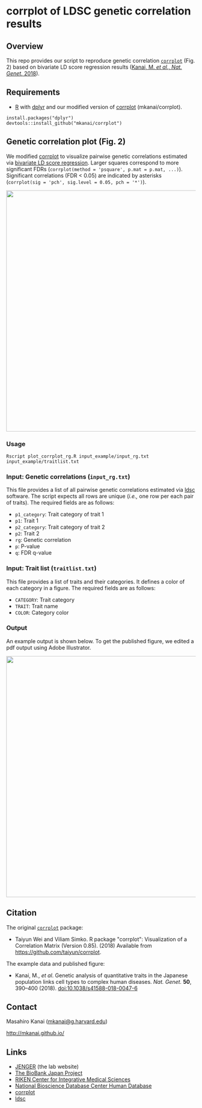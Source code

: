 # corrplot of LDSC genetic correlation results

## Overview

This repo provides our script to reproduce genetic correlation [`corrplot`](https://github.com/taiyun/corrplot) (Fig. 2) based on bivariate LD score regression results ([Kanai, M. _et al_., _Nat. Genet._ 2018](http://dx.doi.org/10.1038/s41588-018-0047-6)).

## Requirements

- [R](https://www.r-project.org/) with [dplyr](https://github.com/tidyverse/dplyr) and our modified version of [corrplot](https://github.com/mkanai/corrplot) (mkanai/corrplot).

```{r}
install.packages("dplyr")
devtools::install_github("mkanai/corrplot")
```

## Genetic correlation plot (Fig. 2)

We modified [corrplot](https://github.com/taiyun/corrplot) to visualize pairwise genetic correlations estimated via [bivariate LD score regression](https://www.nature.com/articles/ng.3406). Larger squares correspond to more significant FDRs (`corrplot(method = 'psquare', p.mat = p.mat, ...)`). Significant correlations (FDR < 0.05) are indicated by asterisks (`corrplot(sig = 'pch', sig.level = 0.05, pch = '*')`).

<p align="center"><img src="https://mkanai.github.io/assets/img/Kanai2018_Fig2.svg" width="640px"></p>

### Usage

```{sh}
Rscript plot_corrplot_rg.R input_example/input_rg.txt input_example/traitlist.txt
```

### Input: Genetic correlations (`input_rg.txt`)

This file provides a list of all pairwise genetic correlations estimated via [ldsc](https://github.com/bulik/ldsc) software. The script expects all rows are unique (_i.e.,_ one row per each pair of traits). The required fields are as follows:

- `p1_category`: Trait category of trait 1
- `p1`: Trait 1
- `p2_category`: Trait category of trait 2
- `p2`: Trait 2
- `rg`: Genetic correlation
- `p`: P-value
- `q`: FDR q-value

### Input: Trait list (`traitlist.txt`)

This file provides a list of traits and their categories. It defines a color of each category in a figure. The required fields are as follows:

- `CATEGORY`: Trait category
- `TRAIT`: Trait name
- `COLOR`: Category color

### Output

An example output is shown below. To get the published figure, we edited a pdf output using Adobe Illustrator.

<p align="center"><img src="output/corrplot_rg_disease.png" width="640px"></p>

## Citation

The original [`corrplot`](https://github.com/taiyun/corrplot) package:

- Taiyun Wei and Viliam Simko. R package "corrplot": Visualization of a Correlation Matrix (Version 0.85). (2018) Available from https://github.com/taiyun/corrplot.

The example data and published figure:

- Kanai, M., _et al_. Genetic analysis of quantitative traits in the Japanese population links cell types to complex human diseases. _Nat. Genet._ **50**, 390–400 (2018). [doi:10.1038/s41588-018-0047-6](http://dx.doi.org/10.1038/s41588-018-0047-6)

## Contact

Masahiro Kanai (mkanai@g.harvard.edu)

http://mkanai.github.io/

## Links

- [JENGER](http://jenger.riken.jp/en/) (the lab website)
- [The BioBank Japan Project](https://biobankjp.org/english/index.html)
- [RIKEN Center for Integrative Medical Sciences](http://www.ims.riken.jp/english/)
- [National Bioscience Database Center Human Database](https://humandbs.biosciencedbc.jp/en/)
- [corrplot](https://github.com/taiyun/corrplot)
- [ldsc](https://github.com/bulik/ldsc)
